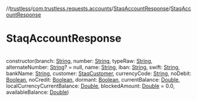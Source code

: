 //[trustless](../../../index.md)/[com.trustless.requests.accounts](../index.md)/[StaqAccountResponse](index.md)/[StaqAccountResponse](-staq-account-response.md)

# StaqAccountResponse

\
constructor(branch: [String](https://kotlinlang.org/api/latest/jvm/stdlib/kotlin/-string/index.html), number: [String](https://kotlinlang.org/api/latest/jvm/stdlib/kotlin/-string/index.html), typeRaw: [String](https://kotlinlang.org/api/latest/jvm/stdlib/kotlin/-string/index.html), alternateNumber: [String](https://kotlinlang.org/api/latest/jvm/stdlib/kotlin/-string/index.html)? = null, name: [String](https://kotlinlang.org/api/latest/jvm/stdlib/kotlin/-string/index.html), iban: [String](https://kotlinlang.org/api/latest/jvm/stdlib/kotlin/-string/index.html), swift: [String](https://kotlinlang.org/api/latest/jvm/stdlib/kotlin/-string/index.html), bankName: [String](https://kotlinlang.org/api/latest/jvm/stdlib/kotlin/-string/index.html), customer: [StaqCustomer](../-staq-customer/index.md), currencyCode: [String](https://kotlinlang.org/api/latest/jvm/stdlib/kotlin/-string/index.html), noDebit: [Boolean](https://kotlinlang.org/api/latest/jvm/stdlib/kotlin/-boolean/index.html), noCredit: [Boolean](https://kotlinlang.org/api/latest/jvm/stdlib/kotlin/-boolean/index.html), dormant: [Boolean](https://kotlinlang.org/api/latest/jvm/stdlib/kotlin/-boolean/index.html), currentBalance: [Double](https://kotlinlang.org/api/latest/jvm/stdlib/kotlin/-double/index.html), localCurrencyCurrentBalance: [Double](https://kotlinlang.org/api/latest/jvm/stdlib/kotlin/-double/index.html), blockedAmount: [Double](https://kotlinlang.org/api/latest/jvm/stdlib/kotlin/-double/index.html) = 0.0, availableBalance: [Double](https://kotlinlang.org/api/latest/jvm/stdlib/kotlin/-double/index.html))
